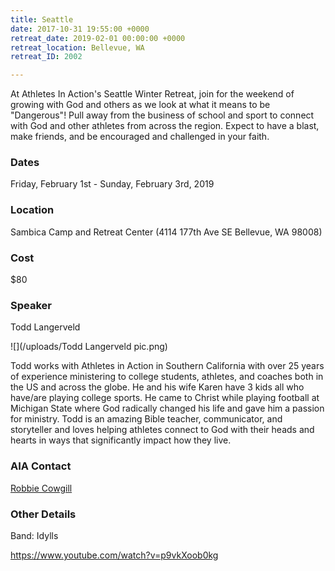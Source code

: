 ```yaml
---
title: Seattle
date: 2017-10-31 19:55:00 +0000
retreat_date: 2019-02-01 00:00:00 +0000
retreat_location: Bellevue, WA
retreat_ID: 2002

---
```

At Athletes In Action's Seattle Winter Retreat, join for the weekend of growing with God and others as we look at what it means to be "Dangerous"! Pull away from the business of school and sport to connect with God and other athletes from across the region. Expect to have a blast, make friends, and be encouraged and challenged in your faith.

### Dates

Friday, February 1st -  Sunday, February 3rd, 2019

### Location

Sambica Camp and Retreat Center (4114 177th Ave SE Bellevue, WA 98008)

### Cost

$80

### Speaker

Todd Langerveld

![](/uploads/Todd Langerveld pic.png)

Todd works with Athletes in Action in Southern California with over 25 years of experience ministering to college students, athletes, and coaches both in the US and across the globe. He and his wife Karen have 3 kids all who have/are playing college sports. He came to Christ while playing football at Michigan State where God radically changed his life and gave him a passion for ministry. Todd is an amazing Bible teacher, communicator, and storyteller and loves helping athletes connect to God with their heads and hearts in ways that significantly impact how they live.

### AIA Contact

[Robbie Cowgill](robert.cowgill@athletesinaction.org "Robbie Cowgill")

### Other Details

Band: Idylls

https://www.youtube.com/watch?v=p9vkXoob0kg